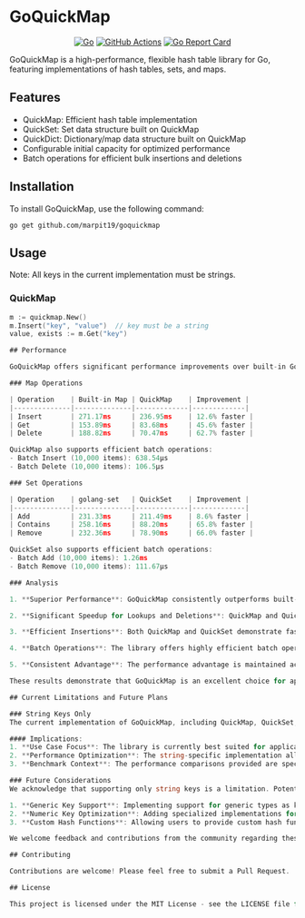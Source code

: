 # GoQuickMap

<center>

[![Go](https://img.shields.io/badge/go-%2300ADD8.svg?style=for-the-badge&logo=go&logoColor=white)](https://pkg.go.dev/github.com/marpit19/goquickmap)
[![GitHub Actions](https://img.shields.io/badge/github%20actions-%232671E5.svg?style=for-the-badge&logo=githubactions&logoColor=white)](https://github.com/marpit19/goquickmap/actions)
[![Go Report Card](https://goreportcard.com/badge/github.com/marpit19/goquickmap)](https://goreportcard.com/report/github.com/marpit19/goquickmap)

</center>

GoQuickMap is a high-performance, flexible hash table library for Go, featuring implementations of hash tables, sets, and maps.

## Features

- QuickMap: Efficient hash table implementation
- QuickSet: Set data structure built on QuickMap
- QuickDict: Dictionary/map data structure built on QuickMap
- Configurable initial capacity for optimized performance
- Batch operations for efficient bulk insertions and deletions

## Installation

To install GoQuickMap, use the following command:

```
go get github.com/marpit19/goquickmap
```

## Usage

Note: All keys in the current implementation must be strings.

### QuickMap
```go
m := quickmap.New()
m.Insert("key", "value")  // key must be a string
value, exists := m.Get("key")

## Performance

GoQuickMap offers significant performance improvements over built-in Go maps and popular third-party set implementations. Here's a comparison based on 1,000,000 operations:

### Map Operations

| Operation    | Built-in Map | QuickMap    | Improvement |
|--------------|--------------|-------------|-------------|
| Insert       | 271.17ms     | 236.95ms    | 12.6% faster |
| Get          | 153.89ms     | 83.68ms     | 45.6% faster |
| Delete       | 188.82ms     | 70.47ms     | 62.7% faster |

QuickMap also supports efficient batch operations:
- Batch Insert (10,000 items): 638.54µs
- Batch Delete (10,000 items): 106.5µs

### Set Operations

| Operation    | golang-set   | QuickSet    | Improvement |
|--------------|--------------|-------------|-------------|
| Add          | 231.33ms     | 211.49ms    | 8.6% faster |
| Contains     | 258.16ms     | 88.20ms     | 65.8% faster |
| Remove       | 232.36ms     | 78.90ms     | 66.0% faster |

QuickSet also supports efficient batch operations:
- Batch Add (10,000 items): 1.26ms
- Batch Remove (10,000 items): 111.67µs

### Analysis

1. **Superior Performance**: GoQuickMap consistently outperforms built-in maps and popular set implementations across all operations.

2. **Significant Speedup for Lookups and Deletions**: QuickMap and QuickSet show dramatic improvements in Get/Contains (45-65% faster) and Delete/Remove operations (62-66% faster).

3. **Efficient Insertions**: Both QuickMap and QuickSet demonstrate faster insertion times compared to their counterparts.

4. **Batch Operations**: The library offers highly efficient batch operations, allowing for rapid insertion and deletion of multiple items simultaneously.

5. **Consistent Advantage**: The performance advantage is maintained across different types of operations, indicating a well-optimized underlying structure.

These results demonstrate that GoQuickMap is an excellent choice for applications requiring high-performance hash tables, maps, or sets, especially those dealing with large datasets or frequent lookup and deletion operations.

## Current Limitations and Future Plans

### String Keys Only
The current implementation of GoQuickMap, including QuickMap, QuickSet, and QuickDict, only supports string keys. This design choice was made to optimize performance for string-based keys, which are common in many applications.

#### Implications:
1. **Use Case Focus**: The library is currently best suited for applications that primarily use string identifiers or textual data as keys.
2. **Performance Optimization**: The string-specific implementation allows for optimizations that may not be possible with a more generic approach.
3. **Benchmark Context**: The performance comparisons provided are specifically for string keys and may vary for other types of keys.

### Future Considerations
We acknowledge that supporting only string keys is a limitation. Potential future enhancements may include:

1. **Generic Key Support**: Implementing support for generic types as keys, allowing for greater flexibility.
2. **Numeric Key Optimization**: Adding specialized implementations for common numeric types (int, int64, etc.) that could potentially offer even better performance for these types.
3. **Custom Hash Functions**: Allowing users to provide custom hash functions for their specific key types.

We welcome feedback and contributions from the community regarding these potential improvements. If you have specific use cases that require non-string keys, please open an issue to discuss your needs.

## Contributing

Contributions are welcome! Please feel free to submit a Pull Request.

## License

This project is licensed under the MIT License - see the LICENSE file for details.

